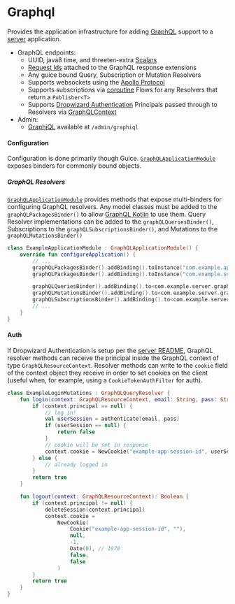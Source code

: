Graphql
======
Provides the application infrastructure for adding [GraphQL](https://graphql.org) support 
to a [server](https://github.com/trib3/leakycauldron/blob/master/server) application.
* GraphQL endpoints:
  * UUID, java8 time, and threeten-extra [Scalars](https://github.com/trib3/leakycauldron/blob/master/graphql/src/main/kotlin/com/trib3/graphql/execution/LeakyCauldronHooks.kt)
  * [Request Ids](https://github.com/trib3/leakycauldron/blob/master/graphql/src/main/kotlin/com/trib3/graphql/execution/RequestIdInstrumentation.kt) 
    attached to the GraphQL response extensions
  * Any guice bound Query, Subscription or Mutation Resolvers
  * Supports websockets using the [Apollo Protocol](https://github.com/apollographql/subscriptions-transport-ws/blob/master/PROTOCOL.md)
  * Supports subscriptions via [coroutine](https://github.com/kotlin/kotlinx.coroutines/) Flows 
    for any Resolvers that return a `Publisher<T>`
  * Supports [Dropwizard Authentication](https://www.dropwizard.io/en/latest/manual/auth.html) Principals
    passed through to Resolvers via [GraphQLContext](https://github.com/ExpediaGroup/graphql-kotlin/blob/master/graphql-kotlin-schema-generator/src/main/kotlin/com/expediagroup/graphql/execution/GraphQLContext.kt)
* Admin:
  * [GraphiQL](https://github.com/graphql/graphiql) available at `/admin/graphiql`

#### Configuration
Configuration is done primarily though Guice.  [`GraphQLApplicationModule`](https://github.com/trib3/leakycauldron/blob/master/graphql/src/main/kotlin/com/trib3/graphql/modules/GraphQLApplicationModule.kt)
exposes binders for commonly bound objects.  

##### GraphQL Resolvers
[`GraphQLApplicationModule`](https://github.com/trib3/leakycauldron/blob/master/graphql/src/main/kotlin/com/trib3/graphql/modules/GraphQLApplicationModule.kt)
provides methods that expose multi-binders for configuring GraphQL resolvers.  Any model
classes must be added to the `graphQLPackagesBinder()` to allow [GraphQL Kotlin](https://github.com/ExpediaDotCom/graphql-kotlin/)
to use them.  Query Resolver implementations can be added to the `graphQLQueriesBinder()`, 
Subscriptions to the `graphQLSubscriptionsBinder()`, and Mutations to the `graphQLMutationsBinder()` 

```kotlin
class ExampleApplicationModule : GraphQLApplicationModule() {
    override fun configureApplication() {
        // ...
        graphQLPackagesBinder().addBinding().toInstance("com.example.api")
        graphQLPackagesBinder().addBinding().toInstance("com.example.server.graphql")

        graphQLQueriesBinder().addBinding().to<com.example.server.graphql.Query>()
        graphQLMutationsBinder().addBinding().to<com.example.server.graphql.Mutation>()
        graphQLSubscriptionsBinder().addBinding().to<com.example.server.graphql.Subscription>()
        // ...
    }
}
```

#### Auth
If Dropwizard Authentication is setup per the [server README](https://github.com/trib3/leakycauldron/blob/master/server/README.md#auth),
GraphQL resolver methods can receive the principal inside the GraphQL context of type
`GraphQLResourceContext`.  Resolver methods can write to the `cookie` field of the context 
object they receive in order to set cookies on the client (useful when, for example, using
a `CookieTokenAuthFilter` for auth).

```kotlin
class ExampleLoginMutations : GraphQLQueryResolver {
    fun login(context: GraphQLResourceContext, email: String, pass: String): Boolean {
        if (context.principal == null) {
            // log in!
            val userSession = authenticate(email, pass)
            if (userSession == null) {
                return false
            }
            // cookie will be set in response
            context.cookie = NewCookie("example-app-session-id", userSession.id)
        } else {
            // already logged in
        }
        return true
    }

    fun logout(context: GraphQLResourceContext): Boolean {
        if (context.principal != null) {
            deleteSession(context.principal)
            context.cookie =
                NewCookie(
                    Cookie("example-app-session-id", ""),
                    null,
                    -1,
                    Date(0), // 1970
                    false,
                    false
                )
        }
        return true
    }
}
```